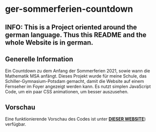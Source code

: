 # ger-sommerferien-countdown


## INFO: This is a Project oriented around the german language. Thus this README and the whole Website is in german.

## Generelle Information

Ein Countdown zu dem Anfang der Sommerferien 2021, sowie wann die Mathematik MSA anfängt. Dieses Projekt wurde für meine Schule, das Schiller-Gymnasium-Potsdam gemacht, damit die Website auf einem Fernseher im Foyer angezeigt werden kann. Es nutzt simplen JavaScript Code, um ein paar CSS animationen, um besser auszusehen.
 
## Vorschau

Eine funktionierende Vorschau des Codes ist unter [**DIESER WEBSITE**](https://soerak.github.io/sommerferien-countdown-demo/)) verfügbar.
